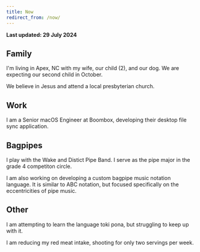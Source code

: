 ```yaml
---
title: Now
redirect_from: /now/
---
```


**Last updated: 29 July 2024**

## Family

I'm living in Apex, NC with my wife, our child (2), and our dog.
We are expecting our second child in October. 

We believe in Jesus and attend a local presbyterian church.

## Work

I am a Senior macOS Engineer at Boombox, developing their desktop file sync application. 

## Bagpipes

I play with the Wake and Distict Pipe Band. I serve as the pipe major in the grade 4 competiton circle. 

I am also working on developing a custom bagpipe music notation language. It is similar to ABC notation, but focused specifically on the eccentricities of pipe music.

## Other

I am attempting to learn the language toki pona, but struggling to keep up with it.

I am reducing my red meat intake, shooting for only two servings per week.
